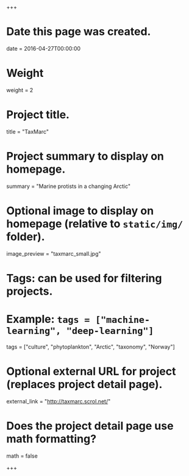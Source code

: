+++
# Date this page was created.
date = 2016-04-27T00:00:00

# Weight
weight = 2

# Project title.
title = "TaxMarc"

# Project summary to display on homepage.
summary = "Marine protists in a changing Arctic"

# Optional image to display on homepage (relative to `static/img/` folder).
image_preview = "taxmarc_small.jpg"

# Tags: can be used for filtering projects.
# Example: `tags = ["machine-learning", "deep-learning"]`
tags = ["culture", "phytoplankton",  "Arctic", "taxonomy", "Norway"]

# Optional external URL for project (replaces project detail page).
external_link = "http://taxmarc.scrol.net/"

# Does the project detail page use math formatting?
math = false

+++

